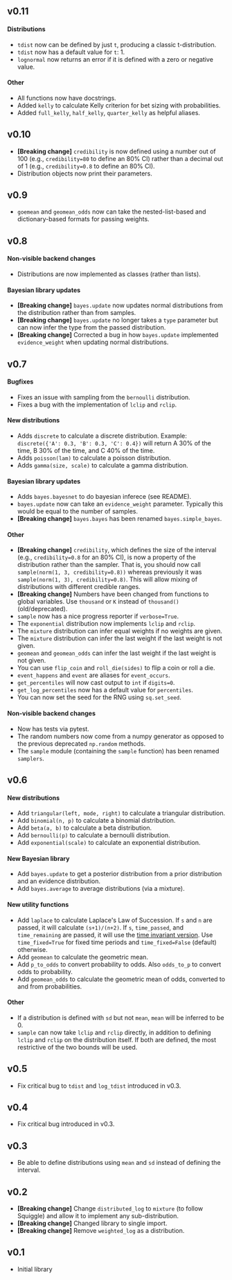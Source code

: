 ## v0.11

#### Distributions

* `tdist` now can be defined by just `t`, producing a classic t-distribution.
* `tdist` now has a default value for `t`: 1.
* `lognormal` now returns an error if it is defined with a zero or negative value.

#### Other

* All functions now have docstrings.
* Added `kelly` to calculate Kelly criterion for bet sizing with probabilities.
* Added `full_kelly`, `half_kelly`, `quarter_kelly` as helpful aliases.

## v0.10

* **[Breaking change]** `credibility` is now defined using a number out of 100 (e.g., `credibility=80` to define an 80% CI) rather than a decimal out of 1 (e.g., `credibility=0.8` to define an 80% CI).
* Distribution objects now print their parameters.


## v0.9

* `goemean` and `geomean_odds` now can take the nested-list-based and dictionary-based formats for passing weights.


## v0.8

#### Non-visible backend changes

* Distributions are now implemented as classes (rather than lists).

#### Bayesian library updates
* **[Breaking change]** `bayes.update` now updates normal distributions from the distribution rather than from samples.
* **[Breaking change]** `bayes.update` no longer takes a `type` parameter but can now infer the type from the passed distribution.
* **[Breaking change]** Corrected a bug in how `bayes.update` implemented `evidence_weight` when updating normal distributions.


## v0.7

#### Bugfixes

* Fixes an issue with sampling from the `bernoulli` distribution.
* Fixes a bug with the implementation of `lclip` and `rclip`.

#### New distributions

* Adds `discrete` to calculate a discrete distribution. Example: `discrete({'A': 0.3, 'B': 0.3, 'C': 0.4})` will return A 30% of the time, B 30% of the time, and C 40% of the time.
* Adds `poisson(lam)` to calculate a poisson distribution.
* Adds `gamma(size, scale)` to calculate a gamma distribution.

#### Bayesian library updates

* Adds `bayes.bayesnet` to do bayesian inferece (see README).
* `bayes.update` now can take an `evidence_weight` parameter. Typically this would be equal to the number of samples.
* **[Breaking change]** `bayes.bayes` has been renamed `bayes.simple_bayes`.

#### Other

* **[Breaking change]** `credibility`, which defines the size of the interval (e.g., `credibility=0.8` for an 80% CI), is now a property of the distribution rather than the sampler. That is, you should now call `sample(norm(1, 3, credibility=0.8))` whereas previously it was `sample(norm(1, 3), credibility=0.8)`. This will allow mixing of distributions with different credible ranges.
* **[Breaking change]** Numbers have been changed from functions to global variables. Use `thousand` or `K` instead of `thousand()` (old/deprecated).
* `sample` now has a nice progress reporter if `verbose=True`.
* The `exponential` distribution now implements `lclip` and `rclip`.
* The `mixture` distribution can infer equal weights if no weights are given.
* The `mixture` distribution can infer the last weight if the last weight is not given.
* `geomean` and `geomean_odds` can infer the last weight if the last weight is not given.
* You can use `flip_coin` and `roll_die(sides)` to flip a coin or roll a die.
* `event_happens` and `event` are aliases for `event_occurs`.
* `get_percentiles` will now cast output to `int` if `digits=0`.
* `get_log_percentiles` now has a default value for `percentiles`.
* You can now set the seed for the RNG using `sq.set_seed`.

#### Non-visible backend changes

* Now has tests via pytest.
* The random numbers now come from a numpy generator as opposed to the previous deprecated `np.random` methods.
* The `sample` module (containing the `sample` function) has been renamed `samplers`.


## v0.6

#### New distributions

* Add `triangular(left, mode, right)` to calculate a triangular distribution.
* Add `binomial(n, p)` to calculate a binomial distribution.
* Add `beta(a, b)` to calculate a beta distribution.
* Add `bernoulli(p)` to calculate a bernoulli distribution.
* Add `exponential(scale)` to calculate an exponential distribution.

#### New Bayesian library

* Add `bayes.update` to get a posterior distribution from a prior distribution and an evidence distribution.
* Add `bayes.average` to average distributions (via a mixture).

#### New utility functions

* Add `laplace` to calculate Laplace's Law of Succession. If `s` and `n` are passed, it will calculate `(s+1)/(n+2)`. If `s`, `time_passed`, and `time_remaining` are passed, it will use the [time invariant version](https://www.lesswrong.com/posts/wE7SK8w8AixqknArs/a-time-invariant-version-of-laplace-s-rule). Use `time_fixed=True` for fixed time periods and `time_fixed=False` (default) otherwise.
* Add `geomean` to calculate the geometric mean.
* Add `p_to_odds` to convert probability to odds. Also `odds_to_p` to convert odds to probability.
* Add `geomean_odds` to calculate the geometric mean of odds, converted to and from probabilities.

#### Other

* If a distribution is defined with `sd` but not `mean`, `mean` will be inferred to be 0.
* `sample` can now take `lclip` and `rclip` directly, in addition to defining `lclip` and `rclip` on the distribution itself. If both are defined, the most restrictive of the two bounds will be used.


## v0.5

* Fix critical bug to `tdist` and `log_tdist` introduced in v0.3.


## v0.4

* Fix critical bug introduced in v0.3.


## v0.3

* Be able to define distributions using `mean` and `sd` instead of defining the interval.


## v0.2

* **[Breaking change]** Change `distributed_log` to `mixture` (to follow Squiggle) and allow it to implement any sub-distribution.
* **[Breaking change]** Changed library to single import.
* **[Breaking change]** Remove `weighted_log` as a distribution.


## v0.1

* Initial library

